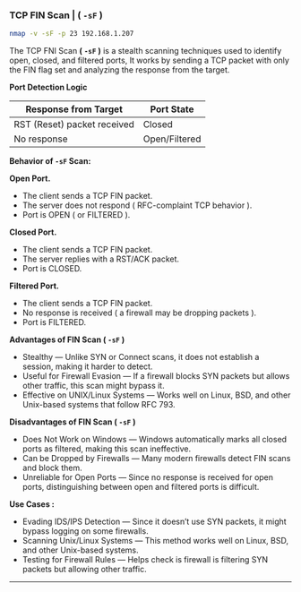 ### **TCP FIN Scan | ( `-sF` )**

```bash
nmap -v -sF -p 23 192.168.1.207
```

The TCP FNI Scan **( `-sF` )** is a stealth scanning techniques used to identify open, closed, and filtered ports, It works by sending a TCP packet with only the FIN flag set and analyzing the response from the target.

**Port Detection Logic**

| **Response from Target** | **Port State** |
| --- | --- |
| RST (Reset) packet received | Closed |
| No response | Open/Filtered |

**Behavior of `-sF` Scan:**

**Open Port.**

- The client sends a TCP FIN packet.
- The server does not respond ( RFC-complaint TCP behavior ).
- Port is OPEN ( or FILTERED ).

**Closed Port.**

- The client sends a TCP FIN packet.
- The server replies with a RST/ACK packet.
- Port is CLOSED.

**Filtered Port.**

- The client sends a TCP FIN packet.
- No response is received  ( a firewall may be dropping packets ).
- Port is FILTERED.

**Advantages of FIN Scan ( `-sF` )**

- Stealthy — Unlike SYN or Connect scans, it does not establish a session, making it harder to detect.
- Useful for Firewall Evasion — If a firewall blocks SYN packets but allows other traffic, this scan might bypass it.
- Effective on UNIX/Linux Systems — Works well on Linux, BSD, and other Unix-based systems that follow RFC 793.

**Disadvantages of FIN Scan ( `-sF` )**

- Does Not Work on Windows — Windows automatically marks all closed ports as filtered, making this scan ineffective.
- Can be Dropped by Firewalls — Many modern firewalls detect FIN scans and block them.
- Unreliable for Open Ports — Since no response is received for open ports, distinguishing between open and filtered ports is difficult.

**Use Cases :**

- Evading IDS/IPS Detection — Since it doesn’t use SYN packets, it might bypass logging on some firewalls.
- Scanning Unix/Linux Systems — This method works well on Linux, BSD, and other Unix-based systems.
- Testing for Firewall Rules — Helps check is firewall is filtering SYN packets but allowing other traffic.

---
